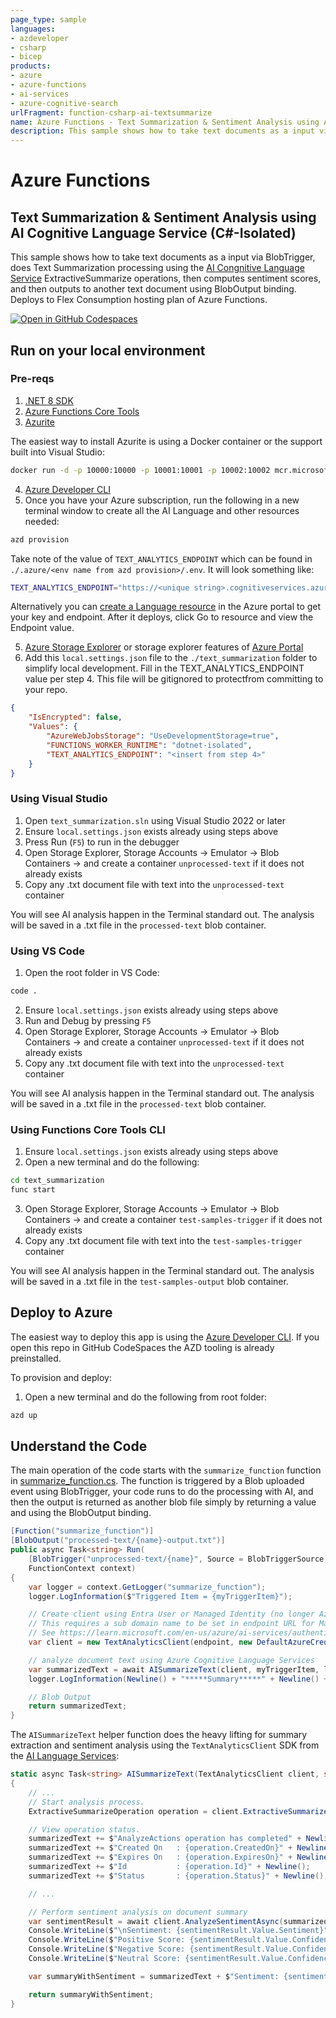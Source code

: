 ```yaml
---
page_type: sample
languages:
- azdeveloper
- csharp
- bicep
products:
- azure
- azure-functions
- ai-services
- azure-cognitive-search
urlFragment: function-csharp-ai-textsummarize
name: Azure Functions - Text Summarization & Sentiment Analysis using AI Cognitive Language Service (C#-Isolated)
description: This sample shows how to take text documents as a input via BlobTrigger, does Text Summarization & Sentiment Score processing using the AI Congnitive Language service, and then outputs to another text document using BlobOutput binding. Deploys to Flex Consumption hosting plan of Azure Functions.
---
```

<!-- YAML front-matter schema: https://review.learn.microsoft.com/en-us/help/contribute/samples/process/onboarding?branch=main#supported-metadata-fields-for-readmemd -->

# Azure Functions
## Text Summarization & Sentiment Analysis using AI Cognitive Language Service (C#-Isolated)

This sample shows how to take text documents as a input via BlobTrigger, does Text Summarization processing using the [AI Congnitive Language Service](https://learn.microsoft.com/en-us/azure/ai-services/language-service/) ExtractiveSummarize operations, then computes sentiment scores, and then outputs to another text document using BlobOutput binding.  Deploys to Flex Consumption hosting plan of Azure Functions.

[![Open in GitHub Codespaces](https://github.com/codespaces/badge.svg)](https://codespaces.new/Azure-Samples/function-csharp-ai-textsummarize)

## Run on your local environment

### Pre-reqs
1) [.NET 8 SDK](https://dotnet.microsoft.com/en-us/download/dotnet/8.0)
2) [Azure Functions Core Tools](https://learn.microsoft.com/en-us/azure/azure-functions/functions-run-local?tabs=v4%2Cmacos%2Ccsharp%2Cportal%2Cbash#install-the-azure-functions-core-tools)
3) [Azurite](https://github.com/Azure/Azurite)

The easiest way to install Azurite is using a Docker container or the support built into Visual Studio:
```bash
docker run -d -p 10000:10000 -p 10001:10001 -p 10002:10002 mcr.microsoft.com/azure-storage/azurite
```
4) [Azure Developer CLI](https://aka.ms/azd)
5) Once you have your Azure subscription, run the following in a new terminal window to create all the AI Language and other resources needed:
```bash
azd provision
```

Take note of the value of `TEXT_ANALYTICS_ENDPOINT` which can be found in `./.azure/<env name from azd provision>/.env`.  It will look something like:
```bash
TEXT_ANALYTICS_ENDPOINT="https://<unique string>.cognitiveservices.azure.com/"
```

Alternatively you can [create a Language resource](https://portal.azure.com/#create/Microsoft.CognitiveServicesTextAnalytics) in the Azure portal to get your key and endpoint. After it deploys, click Go to resource and view the Endpoint value.

5) [Azure Storage Explorer](https://azure.microsoft.com/en-us/products/storage/storage-explorer/) or storage explorer features of [Azure Portal](https://portal.azure.com)
6) Add this `local.settings.json` file to the `./text_summarization` folder to simplify local development.  Fill in the TEXT_ANALYTICS_ENDPOINT value per step 4.  This file will be gitignored to protectfrom committing to your repo.  
```json
{
    "IsEncrypted": false,
    "Values": {
        "AzureWebJobsStorage": "UseDevelopmentStorage=true",
        "FUNCTIONS_WORKER_RUNTIME": "dotnet-isolated",
        "TEXT_ANALYTICS_ENDPOINT": "<insert from step 4>"
    }
}
```

### Using Visual Studio
1) Open `text_summarization.sln` using Visual Studio 2022 or later
2) Ensure `local.settings.json` exists already using steps above
3) Press Run (`F5`) to run in the debugger
4) Open Storage Explorer, Storage Accounts -> Emulator -> Blob Containers -> and create a container `unprocessed-text` if it does not already exists
5) Copy any .txt document file with text into the `unprocessed-text` container

You will see AI analysis happen in the Terminal standard out.  The analysis will be saved in a .txt file in the `processed-text` blob container.

### Using VS Code
1) Open the root folder in VS Code:
```bash
code .
```
2) Ensure `local.settings.json` exists already using steps above
3) Run and Debug by pressing `F5`
4) Open Storage Explorer, Storage Accounts -> Emulator -> Blob Containers -> and create a container `unprocessed-text` if it does not already exists
5) Copy any .txt document file with text into the `unprocessed-text` container

You will see AI analysis happen in the Terminal standard out.  The analysis will be saved in a .txt file in the `processed-text` blob container.

### Using Functions Core Tools CLI
1) Ensure `local.settings.json` exists already using steps above
2) Open a new terminal and do the following:
```bash
cd text_summarization
func start
```
3) Open Storage Explorer, Storage Accounts -> Emulator -> Blob Containers -> and create a container `test-samples-trigger` if it does not already exists
4) Copy any .txt document file with text into the `test-samples-trigger` container

You will see AI analysis happen in the Terminal standard out.  The analysis will be saved in a .txt file in the `test-samples-output` blob container.

## Deploy to Azure

The easiest way to deploy this app is using the [Azure Developer CLI](https://aka.ms/azd).  If you open this repo in GitHub CodeSpaces the AZD tooling is already preinstalled.

To provision and deploy:
1) Open a new terminal and do the following from root folder:
```bash
azd up
```

## Understand the Code

The main operation of the code starts with the `summarize_function` function in [summarize_function.cs](./text_summarization/summarize_function.cs).  The function is triggered by a Blob uploaded event using BlobTrigger, your code runs to do the processing with AI, and then the output is returned as another blob file simply by returning a value and using the BlobOutput binding.  

```csharp
[Function("summarize_function")]
[BlobOutput("processed-text/{name}-output.txt")]
public async Task<string> Run(
    [BlobTrigger("unprocessed-text/{name}", Source = BlobTriggerSource.EventGrid)] string myTriggerItem,
    FunctionContext context)
{
    var logger = context.GetLogger("summarize_function");
    logger.LogInformation($"Triggered Item = {myTriggerItem}");

    // Create client using Entra User or Managed Identity (no longer AzureKeyCredential)
    // This requires a sub domain name to be set in endpoint URL for Managed Identity support
    // See https://learn.microsoft.com/en-us/azure/ai-services/authentication#authenticate-with-microsoft-entra-id 
    var client = new TextAnalyticsClient(endpoint, new DefaultAzureCredential());

    // analyze document text using Azure Cognitive Language Services
    var summarizedText = await AISummarizeText(client, myTriggerItem, logger);
    logger.LogInformation(Newline() + "*****Summary*****" + Newline() + summarizedText);

    // Blob Output
    return summarizedText;
}
```

The `AISummarizeText` helper function does the heavy lifting for summary extraction and sentiment analysis using the `TextAnalyticsClient` SDK from the [AI Language Services](https://learn.microsoft.com/en-us/azure/ai-services/language-service/):

```csharp
static async Task<string> AISummarizeText(TextAnalyticsClient client, string document, ILogger logger)
{
    // ...
    // Start analysis process.
    ExtractiveSummarizeOperation operation = client.ExtractiveSummarize(WaitUntil.Completed, batchInput);

    // View operation status.
    summarizedText += $"AnalyzeActions operation has completed" + Newline();
    summarizedText += $"Created On   : {operation.CreatedOn}" + Newline();
    summarizedText += $"Expires On   : {operation.ExpiresOn}" + Newline();
    summarizedText += $"Id           : {operation.Id}" + Newline();
    summarizedText += $"Status       : {operation.Status}" + Newline();

    // ...

    // Perform sentiment analysis on document summary
    var sentimentResult = await client.AnalyzeSentimentAsync(summarizedText);
    Console.WriteLine($"\nSentiment: {sentimentResult.Value.Sentiment}");
    Console.WriteLine($"Positive Score: {sentimentResult.Value.ConfidenceScores.Positive}");
    Console.WriteLine($"Negative Score: {sentimentResult.Value.ConfidenceScores.Negative}");
    Console.WriteLine($"Neutral Score: {sentimentResult.Value.ConfidenceScores.Neutral}");

    var summaryWithSentiment = summarizedText + $"Sentiment: {sentimentResult.Value.Sentiment}" + Newline();

    return summaryWithSentiment;
}

```

